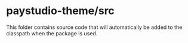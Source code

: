 # paystudio-theme/src

This folder contains source code that will automatically be added to the classpath when
the package is used.
